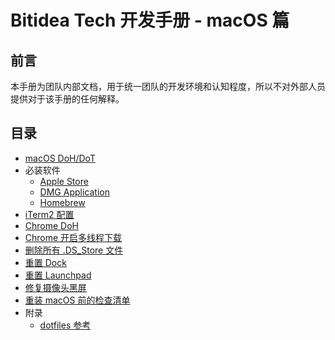 # Bitidea Tech 开发手册 - macOS 篇

## 前言

本手册为团队内部文档，用于统一团队的开发环境和认知程度，所以不对外部人员提供对于该手册的任何解释。

## 目录

* [macOS DoH/DoT](macOS-encrypted-dns.md)
* 必装软件
  * [Apple Store](must-install/apple-store.md)
  * [DMG Application](must-install/dmg-application.md)
  * [Homebrew](must-install/homebrew.md)
* [iTerm2 配置](iterm2-config.md)
* [Chrome DoH](chrome-doh.md)
* [Chrome 开启多线程下载](chrome-enable-parallel-downloading.md)
* [删除所有 .DS_Store 文件](remove-all-DS_Store.md)
* [重置 Dock](reset-dock.md)
* [重置 Launchpad](reset-launchpad.md)
* [修复摄像头黑屏](mac-camera-not-working-fix.md)
* [重装 macOS 前的检查清单](reinstall-macOS-checklist.md)
* 附录
  * [dotfiles 参考](https://github.com/jerryshell/dotfiles)

